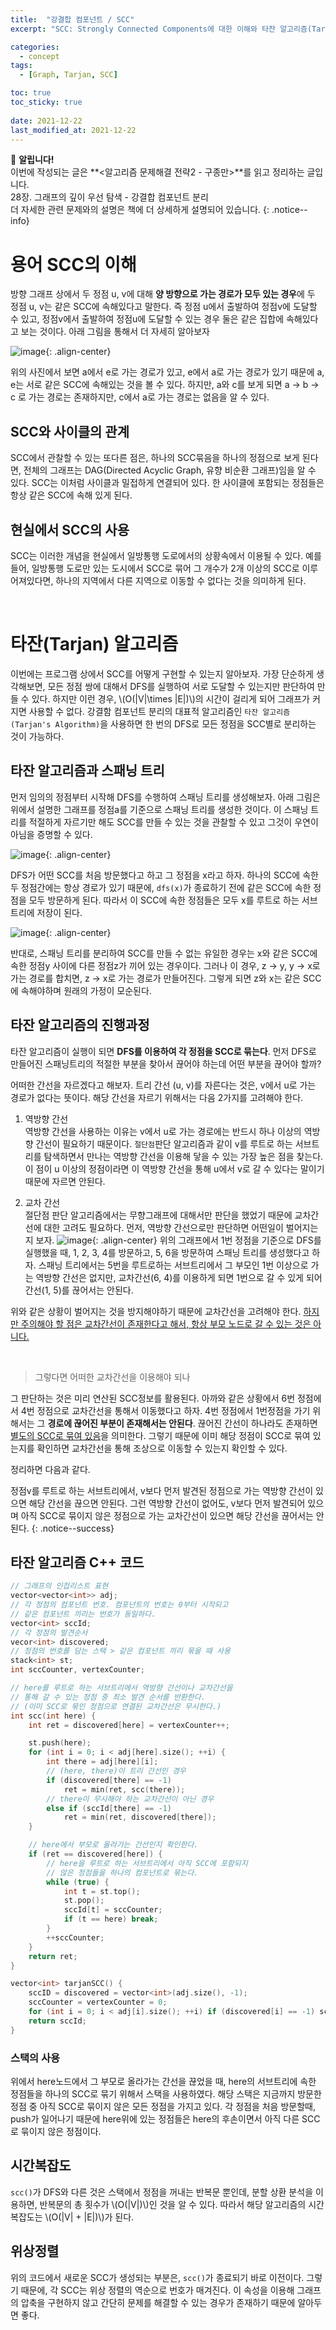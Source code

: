 ```yaml
---
title:  "강결합 컴포넌트 / SCC"
excerpt: "SCC: Strongly Connected Components에 대한 이해와 타잔 알고리즘(Tarjan's Algorithm) 설명."

categories:
  - concept
tags:
  - [Graph, Tarjan, SCC]

toc: true
toc_sticky: true
 
date: 2021-12-22
last_modified_at: 2021-12-22
---
```

📌 **알립니다!**<br>
이번에 작성되는 글은 **\<알고리즘 문제해결 전략2 - 구종만\>**를 읽고 정리하는 글입니다.<br>
28장. 그래프의 깊이 우선 탐색 - 강결합 컴포넌트 분리<br>
더 자세한 관련 문제와의 설명은 책에 더 상세하게 설명되어 있습니다.
{: .notice--info}

# 용어 SCC의 이해
방향 그래프 상에서 두 정점 u, v에 대해 **양 방향으로 가는 경로가 모두 있는 경우**에 두 정점 u, v는 같은 SCC에 속해있다고 말한다. 즉 정점 u에서 출발하여 정점v에 도달할 수 있고, 정점v에서 출발하여 정점u에 도달할 수 있는 경우 둘은 같은 집합에 속해있다고 보는 것이다. 아래 그림을 통해서 더 자세히 알아보자

<!-- 강결합 컴포넌트 분리 예시 사진 -->
![image](https://user-images.githubusercontent.com/91870042/147087147-312d3f82-353d-4129-bf5d-862af6f29837.png){: .align-center}

위의 사진에서 보면 a에서 e로 가는 경로가 있고, e에서 a로 가는 경로가 있기 때문에 a, e는 서로 같은 SCC에 속해있는 것을 볼 수 있다. 하지만, a와 c를 보게 되면 a → b → c 로 가는 경로는 존재하지만, c에서 a로 가는 경로는 없음을 알 수 있다.

## SCC와 사이클의 관계
SCC에서 관찰할 수 있는 또다른 점은, 하나의 SCC묶음을 하나의 정점으로 보게 된다면, 전체의 그래프는 DAG(Directed Acyclic Graph, 유향 비순환 그래프)임을 알 수 있다. SCC는 이처럼 사이클과 밀접하게 연결되어 있다. 한 사이클에 포함되는 정점들은 항상 같은 SCC에 속해 있게 된다.

## 현실에서 SCC의 사용
SCC는 이러한 개념을 현실에서 일방통행 도로에서의 상황속에서 이용될 수 있다. 예를 들어, 일방통행 도로만 있는 도시에서 SCC로 묶어 그 개수가 2개 이상의 SCC로 이루어져있다면, 하나의 지역에서 다른 지역으로 이동할 수 없다는 것을 의미하게 된다.

<br>

# 타잔(Tarjan) 알고리즘
이번에는 프로그램 상에서 SCC를 어떻게 구현할 수 있는지 알아보자. 가장 단순하게 생각해보면, 모든 정점 쌍에 대해서 DFS를 실행하여 서로 도달할 수 있는지만 판단하여 만들 수 있다. 하지만 이런 경우, \\(O(\|V\|\times \|E\|)\\)의 시간이 걸리게 되어 그래프가 커지면 사용할 수 없다. 강결함 컴포넌트 분리의 대표적 알고리즘인 `타잔 알고리즘 (Tarjan's Algorithm)`을 사용하면 한 번의 DFS로 모든 정점을 SCC별로 분리하는 것이 가능하다.

## 타잔 알고리즘과 스패닝 트리
먼저 임의의 정점부터 시작해 DFS를 수행하여 스패닝 트리를 생성해보자. 아래 그림은 위에서 설명한 그래프를 정점a를 기준으로 스패닝 트리를 생성한 것이다. 이 스패닝 트리를 적절하게 자르기만 해도 SCC를 만들 수 있는 것을 관찰할 수 있고 그것이 우연이 아님을 증명할 수 있다.

![image](https://user-images.githubusercontent.com/91870042/147091233-51e266cc-81b6-4787-8546-3ef36d75904d.png){: .align-center}

DFS가 어떤 SCC를 처음 방문했다고 하고 그 정점을 x라고 하자. 하나의 SCC에 속한 두 정점간에는 항상 경로가 있기 때문에, `dfs(x)`가 종료하기 전에 같은 SCC에 속한 정점을 모두 방문하게 된다. 따라서 이 SCC에 속한 정점들은 모두 x를 루트로 하는 서브트리에 저장이 된다.

![image](https://user-images.githubusercontent.com/91870042/147099612-23a9e249-63d7-4a8b-84ad-df90c2aa330f.png){: .align-center}

반대로, 스패닝 트리를 분리하여 SCC를 만들 수 없는 유일한 경우는 x와 같은 SCC에 속한 정점y 사이에 다른 정점z가 끼어 있는 경우이다. 그러나 이 경우, z → y, y → x로 가는 경로를 합치면, z → x로 가는 경로가 만들어진다. 그렇게 되면 z와 x는 같은 SCC에 속해야하며 원래의 가정이 모순된다.

## 타잔 알고리즘의 진행과정
타잔 알고리즘이 실행이 되면 **DFS를 이용하여 각 정점을 SCC로 묶는다**. 먼저 DFS로 만들어진 스패닝트리의 적절한 부분을 찾아서 끊어야 하는데 어떤 부분을 끊어야 할까?

어떠한 간선을 자르겠다고 해보자. 트리 간선 (u, v)를 자른다는 것은, v에서 u로 가는 경로가 없다는 뜻이다. 해당 간선을 자르기 위해서는 다음 2가지를 고려해야 한다.

1. 역방향 간선  
역방향 간선을 사용하는 이유는 v에서 u로 가는 경로에는 반드시 하나 이상의 역방향 간선이 필요하기 때문이다. `절단점`판단 알고리즘과 같이 v를 루트로 하는 서브트리를 탐색하면서 만나는 역방향 간선을 이용해 닿을 수 있는 가장 높은 점을 찾는다. 이 점이 u 이상의 정점이라면 이 역방향 간선을 통해 u에서 v로 갈 수 있다는 말이기 때문에 자르면 안된다.

2. 교차 간선  
절단점 판단 알고리즘에서는 무향그래프에 대해서만 판단을 했었기 때문에 교차간선에 대한 고려도 필요하다. 먼저, 역방향 간선으로만 판단하면 어떤일이 벌어지는지 보자.
    ![image](https://user-images.githubusercontent.com/91870042/147098216-c1e0be3f-1369-49b6-adfd-86e1ac88ad5e.png){: .align-center}
    위의 그래프에서 1번 정점을 기준으로 DFS를 실행했을 때, 1, 2, 3, 4를 방문하고, 5, 6을 방문하여 스패닝 트리를 생성했다고 하자. 스패닝 트리에서는 5번을 루트로하는 서브트리에서 그 부모인 1번 이상으로 가는 역방향 간선은 없지만, 교차간선(6, 4)를 이용하게 되면 1번으로 갈 수 있게 되어 간선(1, 5)를 끊어서는 안된다.

위와 같은 상황이 벌어지는 것을 방지해야하기 때문에 교차간선을 고려해야 한다. <u>하지만 주의해야 할 점은 교차간선이 존재한다고 해서, 항상 부모 노드로 갈 수 있는 것은 아니다.</u>

<br>

> 그렇다면 어떠한 교차간선을 이용해야 되나

그 판단하는 것은 미리 연산된 SCC정보를 활용된다. 아까와 같은 상황에서 6번 정점에서 4번 정점으로 교차간선을 통해서 이동했다고 하자. 4번 정점에서 1번정점을 가기 위해서는 그 **경로에 끊어진 부분이 존재해서는 안된다**. 끊어진 간선이 하나라도 존재하면 <u>별도의 SCC로 묶여 있음</u>을 의미한다. 그렇기 때문에 이미 해당 정점이 SCC로 묶여 있는지를 확인하면 교차간선을 통해 조상으로 이동할 수 있는지 확인할 수 있다.

정리하면 다음과 같다.

정점v를 루트로 하는 서브트리에서, v보다 먼저 발견된 정점으로 가는 역방향 간선이 있으면 해당 간선을 끊으면 안된다. 그런 역방향 간선이 없어도, v보다 먼저 발견되어 있으며 아직 SCC로 묶이지 않은 정점으로 가는 교차간선이 있으면 해당 간선을 끊어서는 안된다.
{: .notice--success}

## 타잔 알고리즘 C++ 코드
```cpp
// 그래프의 인접리스트 표현
vector<vector<int>> adj;
// 각 정점의 컴포넌트 번호. 컴포넌트의 번호는 0부터 시작되고
// 같은 컴포넌트 끼리는 번호가 동일하다.
vector<int> sccId;
// 각 정점의 발견순서
vecor<int> discovered;
// 정점의 번호를 담는 스택 > 같은 컴포넌트 끼리 묶을 때 사용
stack<int> st;
int sccCounter, vertexCounter;

// here를 루트로 하는 서브트리에서 역방향 간선이나 교차간선을
// 통해 갈 수 있는 정점 중 최소 발견 순서를 반환한다.
// (이미 SCC로 묶인 정점으로 연결된 교차간선은 무시한다.)
int scc(int here) {
    int ret = discovered[here] = vertexCounter++;

    st.push(here);
    for (int i = 0; i < adj[here].size(); ++i) {
        int there = adj[here][i];
        // (here, there)이 트리 간선인 경우
        if (discovered[there] == -1)
            ret = min(ret, scc(there));
        // there이 무시해야 하는 교차간선이 아닌 경우
        else if (sccId[there] == -1)
            ret = min(ret, discovered[there]);
    }

    // here에서 부모로 올라가는 간선인지 확인한다.
    if (ret == discovered[here]) {
        // here을 루트로 하는 서브트리에서 아직 SCC에 포함되지
        // 않은 정점들을 하나의 컴포넌트로 묶는다.
        while (true) {
            int t = st.top();
            st.pop();
            sccId[t] = sccCounter;
            if (t == here) break;
        }
        ++sccCounter;
    }
    return ret;
}

vector<int> tarjanSCC() {
    sccID = discovered = vector<int>(adj.size(), -1);
    sccCounter = vertexCounter = 0;
    for (int i = 0; i < adj[i].size(); ++i) if (discovered[i] == -1) scc(i);
    return sccId;
}
```

### 스택의 사용
위에서 here노드에서 그 부모로 올라가는 간선을 끊었을 때, here의 서브트리에 속한 정점들을 하나의 SCC로 묶기 위해서 스택을 사용하였다. 해당 스택은 지금까지 방문한 정점 중 아직 SCC로 묶이지 않은 모든 정점을 가지고 있다. 각 정점을 처음 방문할때, push가 일어나기 때문에 here위에 있는 정점들은 here의 후손이면서 아직 다른 SCC로 묶이지 않은 정점이다.

## 시간복잡도
`scc()`가 DFS와 다른 것은 스택에서 정점을 꺼내는 반복문 뿐인데, 분할 상환 분석을 이용하면, 반복문의 총 횟수가 \\(O(\|V\|)\\)인 것을 알 수 있다. 따라서 해당 알고리즘의 시간복잡도는 \\(O(\|V\| + \|E\|)\\)가 된다.

## 위상정렬
위의 코드에서 새로운 SCC가 생성되는 부분은, `scc()`가 종료되기 바로 이전이다. 그렇기 때문에, 각 SCC는 위상 정렬의 역순으로 번호가 매겨진다. 이 속성을 이용해 그래프의 압축을 구현하지 않고 간단히 문제를 해결할 수 있는 경우가 존재하기 때문에 알아두면 좋다.